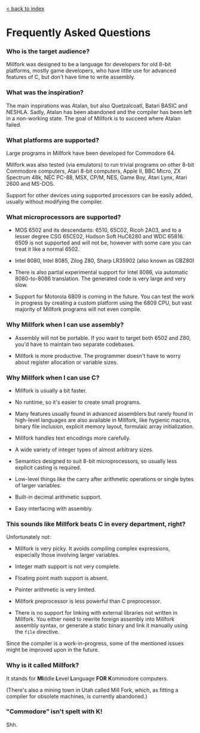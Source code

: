 [< back to index](../doc_index.md)

# Frequently Asked Questions

### Who is the target audience?

Millfork was designed to be a language for developers for old 8-bit platforms,
mostly game developers, who have little use for advanced features of C, but don't have time to write assembly.

### What was the inspiration?

The main inspirations was Atalan, but also Quetzalcoatl, Batari BASIC and NESHLA.
Sadly, Atalan has been abandoned and the compiler has been left in a non-working state.
The goal of Millfork is to succeed where Atalan failed. 

### What platforms are supported?

Large programs in Millfork have been developed for Commodore 64.

Millfork was also tested (via emulators) to run trivial programs on other 8-bit Commodore computers, 
Atari 8-bit computers, Apple II, BBC Micro, ZX Spectrum 48k, NEC PC-88, MSX, CP/M, NES, Game Boy, Atari Lynx, Atari 2600 and MS-DOS.

Support for other devices using supported processors can be easily added, usually without modifying the compiler.

### What microprocessors are supported?

* MOS 6502 and its descendants: 6510, 65C02, Ricoh 2A03, and to a lesser degree CSG 65CE02, Hudson Soft HuC6280 and WDC 65816.
6509 is not supported and will not be, however with some care you can treat it like a normal 6502.

* Intel 8080, Intel 8085, Zilog Z80, Sharp LR35902 (also known as GBZ80)

* There is also partial experimental support for Intel 8086, via automatic 8080-to-8086 translation.
The generated code is very large and very slow.

* Support for Motorola 6809 is coming in the future.
You can test the work in progress by creating a custom platform using the 6809 CPU,
but vast majority of Millfork programs will not even compile.

### Why Millfork when I can use assembly?

* Assembly will not be portable. If you want to target both 6502 and Z80, you'd have to maintain two separate codebases.

* Millfork is more productive. The programmer doesn't have to worry about register allocation or variable sizes.

### Why Millfork when I can use C?

* Millfork is usually a bit faster.

* No runtime, so it's easier to create small programs.

* Many features usually found in advanced assemblers but rarely found in high-level languages are also available in Millfork,
like hygienic macros, binary file inclusion, explicit memory layout, formulaic array initialization.

* Millfork handles text encodings more carefully.

* A wide variety of integer types of almost arbitrary sizes.

* Semantics designed to suit 8-bit microprocessors, so usually less explicit casting is required.

* Low-level things like the carry after arithmetic operations or single bytes of larger variables.

* Built-in decimal arithmetic support.

* Easy interfacing with assembly.

### This sounds like Millfork beats C in every department, right?

Unfortunately not:

* Millfork is very picky. It avoids compiling complex expressions, especially those involving larger variables.

* Integer math support is not very complete.

* Floating point math support is absent.

* Pointer arithmetic is very limited.

* Millfork preprocessor is less powerful than C preprocessor.

* There is no support for linking with external libraries not written in Millfork.
You either need to rewrite foreign assembly into Millfork assembly syntax,
or generate a static binary and link it manually using the `file` directive.

Since the compiler is a work-in-progress, some of the mentioned issues might be improved upon in the future.

### Why is it called Millfork?

It stands for **MI**ddle **L**evel **L**anguage **FOR** **K**ommodore computers.

(There's also a mining town in Utah called Mill Fork, which, as fitting a compiler for obsolete machines, is currently abandoned.) 

### ‟Commodore” isn't spelt with K!

Shh.

